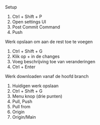 Setup
1. Ctrl + Shift + P
2. Open settings UI
3. Post Commit Command
4. Push

Werk opslaan om aan de rest toe te voegen
1. Ctrl + Shift + G
2. Klik op + in de changes
3. Voeg beschrijving toe van veranderingen
4. Ctrl + Enter

Werk downloaden vanaf de hoofd branch
1. Huidigen werk opslaan
2. Ctrl + Shift + G
3. Menu knop (drie punten)
4. Pull, Push
5. Pull from
6. Origin
7. Origin/Main